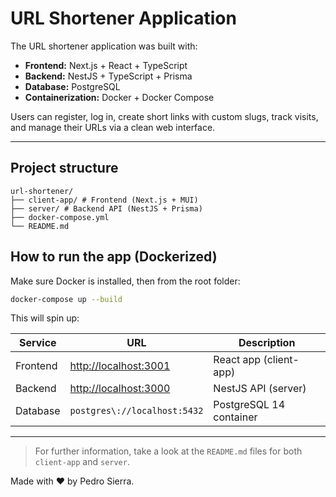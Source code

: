 # URL Shortener Application

The URL shortener application was built with:

- **Frontend:** Next.js + React + TypeScript
- **Backend:** NestJS + TypeScript + Prisma
- **Database:** PostgreSQL
- **Containerization:** Docker + Docker Compose

Users can register, log in, create short links with custom slugs, track visits, and manage their URLs via a clean web interface.

---

## Project structure

```
url-shortener/
├── client-app/ # Frontend (Next.js + MUI)
├── server/ # Backend API (NestJS + Prisma)
├── docker-compose.yml
└── README.md
```

## How to run the app (Dockerized)

Make sure Docker is installed, then from the root folder:

```bash
docker-compose up --build
```

This will spin up:

| Service  | URL                                            | Description             |
| -------- | ---------------------------------------------- | ----------------------- |
| Frontend | [http://localhost:3001](http://localhost:3001) | React app (client-app)  |
| Backend  | [http://localhost:3000](http://localhost:3000) | NestJS API (server)     |
| Database | `postgres\://localhost:5432`                   | PostgreSQL 14 container |

---

> For further information, take a look at the `README.md` files for both `client-app` and `server`.

Made with ❤️ by Pedro Sierra.